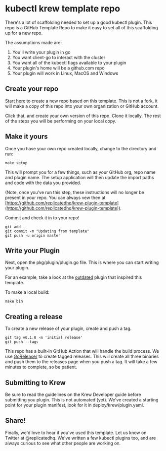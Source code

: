 # kubectl krew template repo

There's a lot of scaffolding needed to set up a good kubectl plugin. This repo is a GitHub Template Repo to make it easy to set all of this scaffolding up for a new repo.

The assumptions made are:
1. You'll write your plugin in go
2. You want client-go to interact with the cluster
3. You want all of the kubectl flags available to your plugin
4. Your plugin's home will be a github.com repo
5. Your plugin will work in Linux, MacOS and Windows

## Create your repo

[Start here](https://github.com/replicatedhq/krew-plugin-template/generate) to create a new repo based on this template. This is not a fork, it will make a copy of this repo into your own organization or GitHub account. 

Click that, and create your own version of this repo. Clone it locally. The rest of the steps you will be performing on your local copy.

## Make it yours

Once you have your own repo created locally, change to the directory and run:

```shell
make setup
```

This will prompt you for a few things, such as your GitHub org, repo name and plugin name. The setup application will then update the import paths and code with the data you provided.

(Note, once you've run this step, these instructions will no longer be present in your repo. You can always vew then at [https://github.com/replicatedhq/krew-plugin-template](https://github.com/replicatedhq/krew-plugin-template)).

Commit and check it in to your repo!

```shell
git add .
git commit -m "Updating from template"
git push -u origin master
```

## Write your Plugin

Next, open the pkg/plugin/plugin.go file. This is where you can start writing your plugin.

For an example, take a look at the [outdated](https://github.com/replicatedhq/outdated) plugin that inspired this template.

To make a local build:

```shell
make bin
```

## Creating a release

To create a new release of your plugin, create and push a tag.

```shell
git tag v0.1.0 -m 'initial release'
git push --tags
```

This repo has a built-in GitHub Action that will handle the build process. We use [GoReleaser](https://goreleaser.com) to create tagged releases. This will create all three binaries and push them to the releases page when you push a tag. It will take a few minutes to complete, so be patient.

## Submitting to Krew

Be sure to read the guidelines on the Krew Developer guide before submitting you plugin. This is not automated (yet). We've created a starting point for your plugin manifest, look for it in deploy/krew/plugin.yaml.

## Share!

Finally, we'd love to hear if you've used this template. Let us know on Twitter at @replicatedhq. We've written a few kubectl plugins too, and are always curious to see what other people are working on.
